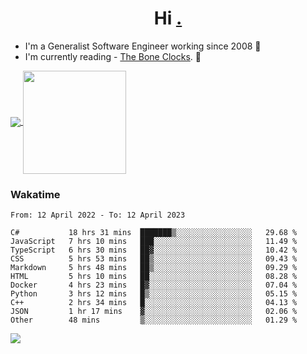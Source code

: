 <h1 align="center">Hi <a href="https://www.hackerrank.com/erasmosaraujo">.</a></h1>
 
- I'm a Generalist Software Engineer working  since 2008 🚀
- I'm currently reading - <a href="https://www.amazon.ca/Bone-Clocks-David-Mitchell/dp/0340921625">The Bone Clocks</a>. 📘
  
<p align="left">
  <a href="https://github.com/erasmosoares/github-readme-stats">
    <img
      align="center"
      src="https://github-readme-stats.vercel.app/api/top-langs/?username=erasmosoares&theme=radical&layout=compact"
    />
  </a>
  <a href="https://github.com/erasmosoares/github-readme-stats">
    <img
      align="center"
      height="165"
      src="https://github-readme-stats.vercel.app/api?username=erasmosoares&theme=radical&count_private=true&show_icons=true&custom_title=Github%20Status&hide=issues"
    />
  </a>
</p>

<!--
 ### Repo 
 
<p align="left">
 <a href="https://github.com/erasmosoares/github-readme-stats">
    <img
      align="center"
      height="165"
      src="https://github-readme-stats.vercel.app/api/pin?username=erasmosoares&repo=sample-node&title_color=fff&icon_color=f9f9f9&text_color=9f9f9f&bg_color=151515"
    />
  </a>
  <a href="https://github.com/erasmosoares/github-readme-stats">
    <img
      align="center"
      height="165"
      src="https://github-readme-stats.vercel.app/api/pin?username=erasmosoares&repo=sample-node&title_color=fff&icon_color=f9f9f9&text_color=9f9f9f&bg_color=151515"
    />
  </a>
</p>
-->

 ### Wakatime 

<!--START_SECTION:waka-->

```text
From: 12 April 2022 - To: 12 April 2023

C#           18 hrs 31 mins  ███████▒░░░░░░░░░░░░░░░░░   29.68 %
JavaScript   7 hrs 10 mins   ███░░░░░░░░░░░░░░░░░░░░░░   11.49 %
TypeScript   6 hrs 30 mins   ██▓░░░░░░░░░░░░░░░░░░░░░░   10.42 %
CSS          5 hrs 53 mins   ██▒░░░░░░░░░░░░░░░░░░░░░░   09.43 %
Markdown     5 hrs 48 mins   ██▒░░░░░░░░░░░░░░░░░░░░░░   09.29 %
HTML         5 hrs 10 mins   ██░░░░░░░░░░░░░░░░░░░░░░░   08.28 %
Docker       4 hrs 23 mins   █▓░░░░░░░░░░░░░░░░░░░░░░░   07.04 %
Python       3 hrs 12 mins   █▒░░░░░░░░░░░░░░░░░░░░░░░   05.15 %
C++          2 hrs 34 mins   █░░░░░░░░░░░░░░░░░░░░░░░░   04.13 %
JSON         1 hr 17 mins    ▓░░░░░░░░░░░░░░░░░░░░░░░░   02.06 %
Other        48 mins         ▒░░░░░░░░░░░░░░░░░░░░░░░░   01.29 %
```

<!--END_SECTION:waka-->

![](https://komarev.com/ghpvc/?username=erasmosoares&color=brightgreen)
